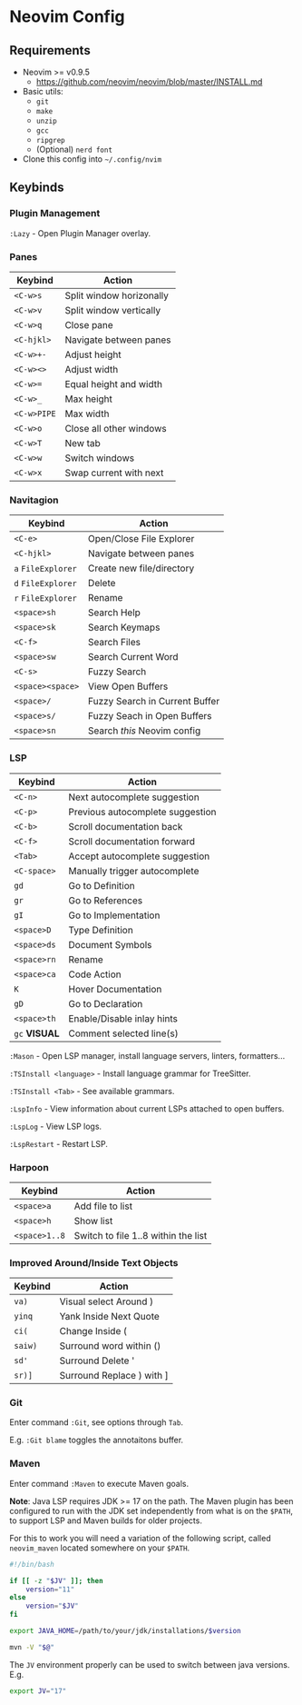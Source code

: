 # Neovim Config

## Requirements

- Neovim >= v0.9.5
  - https://github.com/neovim/neovim/blob/master/INSTALL.md
- Basic utils:
  - `git`
  - `make`
  - `unzip`
  - `gcc`
  - `ripgrep`
  - (Optional) `nerd font`
- Clone this config into `~/.config/nvim`

## Keybinds

### Plugin Management

`:Lazy` - Open Plugin Manager overlay.

### Panes

| Keybind | Action |
| ------- | ----- |
| `<C-w>s` | Split window horizonally |
| `<C-w>v` | Split window vertically |
| `<C-w>q` | Close pane |
| `<C-hjkl>` | Navigate between panes |
| `<C-w>+-` | Adjust height |
| `<C-w><>` | Adjust width |
| `<C-w>=` | Equal height and width |
| `<C-w>_` | Max height |
| `<C-w>PIPE` | Max width |
| `<C-w>o` | Close all other windows |
| `<C-w>T` | New tab |
| `<C-w>w` | Switch windows |
| `<C-w>x` | Swap current with next |

### Navitagion

| Keybind | Action |
| ------- | ----- |
| `<C-e>` | Open/Close File Explorer |
| `<C-hjkl>` | Navigate between panes |
| `a` `FileExplorer` | Create new file/directory |
| `d` `FileExplorer` | Delete |
| `r` `FileExplorer` | Rename |
| `<space>sh` | Search Help |
| `<space>sk` | Search Keymaps |
| `<C-f>` | Search Files |
| `<space>sw` | Search Current Word |
| `<C-s>` | Fuzzy Search |
| `<space><space>` | View Open Buffers |
| `<space>/` | Fuzzy Search in Current Buffer |
| `<space>s/` | Fuzzy Seach in Open Buffers |
| `<space>sn` | Search *this* Neovim config |

### LSP

| Keybind | Action |
| ------- | ----- |
| `<C-n>` | Next autocomplete suggestion |
| `<C-p>` | Previous autocomplete suggestion |
| `<C-b>` | Scroll documentation back |
| `<C-f>` | Scroll documentation forward |
| `<Tab>` | Accept autocomplete suggestion |
| `<C-space>` | Manually trigger autocomplete |
| `gd` | Go to Definition |
| `gr` | Go to References |
| `gI` | Go to Implementation |
| `<space>D` | Type Definition |
| `<space>ds` | Document Symbols |
| `<space>rn` | Rename |
| `<space>ca` | Code Action |
| `K` | Hover Documentation |
| `gD` | Go to Declaration |
| `<space>th` | Enable/Disable inlay hints |
| `gc` **VISUAL** | Comment selected line(s) |

`:Mason` - Open LSP manager, install language servers, linters, formatters...

`:TSInstall <language>` - Install language grammar for TreeSitter.

`:TSInstall <Tab>` - See available grammars.

`:LspInfo` - View information about current LSPs attached to open buffers.

`:LspLog` - View LSP logs.

`:LspRestart` - Restart LSP.

### Harpoon

| Keybind | Action |
| ------- | ----- |
| `<space>a` | Add file to list |
| `<space>h` | Show list |
| `<space>1..8` | Switch to file 1..8 within the list |

### Improved Around/Inside Text Objects

| Keybind | Action |
| ------- | ----- |
| `va)` | Visual select Around ) |
| `yinq` | Yank Inside Next Quote |
| `ci(` | Change Inside ( |
| `saiw)` | Surround word within () |
| `sd'` | Surround Delete ' |
| `sr)]` | Surround Replace ) with ] |

### Git

Enter command `:Git`, see options through `Tab`.

E.g. `:Git blame` toggles the annotaitons buffer.

### Maven

Enter command `:Maven` to execute Maven goals.

**Note**: Java LSP requires JDK >= 17 on the path. The Maven plugin has been configured
to run with the JDK set independently from what is on the `$PATH`,
to support LSP and Maven builds for older projects.

For this to work you will need a variation of the following script,
called `neovim_maven` located somewhere on your `$PATH`.

```bash
#!/bin/bash

if [[ -z "$JV" ]]; then
    version="11"
else
    version="$JV"
fi

export JAVA_HOME=/path/to/your/jdk/installations/$version

mvn -V "$@"
```

The `JV` environment properly can be used to switch between java versions. E.g.

```bash
export JV="17"
```
